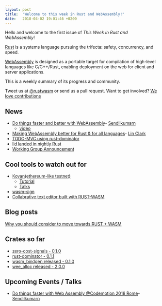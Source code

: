 ```yaml
---
layout: post
title:  "Welcome to this week in Rust and WebAssembly!"
date:   2018-04-02 19:01:46 +0200
---
```

Hello and welcome to the first issue of *This Week in Rust and WebAssembly*!

[Rust](http://rust-lang.org) is a systems language pursuing the trifecta: safety, concurrency, and speed.

[WebAssembly](http://webassembly.org) is designed as a portable target for compilation of high-level languages like C/C++/Rust, enabling deployment on the web for client and server applications.

This is a weekly summary of its progress and community.

Tweet us at [@rustwasm](https://twitter.com/rustwasm) or send us a pull request. Want to get involved? [We love contributions](https://github.com/rust-lang-nursery/rust-wasm/blob/master/README.md)

## News
* [Do things faster and better with WebAssembly](https://speakerdeck.com/sendilkumarn/do-things-faster-and-better-with-webassembly)- [Sendilkumarn](https://twitter.com/sendilkumarn)
    - [video](https://goo.gl/aUhPFW)
* [Making WebAssembly better for Rust & for all languages](https://hacks.mozilla.org/2018/03/making-webassembly-better-for-rust-for-all-languages/)- [Lin Clark](https://twitter.com/linclark)
* [TODO-MVC using rust-dominator](https://github.com/Pauan/rust-dominator/blob/b4613dc77bedb59a3290339e7729c989878f74a4/examples/todomvc/src/main.rs)
* [lld landed in nightly Rust](rust-lang/rust#48125)
* [Working Group Announcement](http://fitzgeraldnick.com/2018/02/27/wasm-domain-working-group.html)


## Cool tools to watch out for
* [Kovan(ethereum-like testnet)](https://wiki.parity.io/WebAssembly-Home)
    - [Tutorial](https://github.com/paritytech/pwasm-tutorial)
    - [Talks](https://www.youtube.com/watch?v=Adcn-L59LRs)
* [wasm-sign](https://github.com/frehberg/wasm-sign)
* [Collabrative text editor built with RUST-WASM](https://github.com/tcr/edit-text)

## Blog posts
[Why you should consider to move towards RUST + WASM](http://fitzgeraldnick.com/2018/02/26/speed-without-wizardry.html)

## Crates so far
* [zero-cost-signals - 0.1.0](https://crates.io/crates/futures-signals)
* [rust-dominator - 0.1.1](https://crates.io/crates/dominator)
* [wasm_bindgen released - 0.1.0](https://crates.io/crates/wasm-bindgen)
* [wee_alloc released - 2.0.0](https://github.com/fitzgen/wee_alloc/blob/master/CHANGELOG.md#020)

## Upcoming Events / Talks
* [Do things faster with Web Assembly @Codemotion 2018 Rome](https://rome2018.codemotionworld.com/talk-detail/?detail=8054)- [Sendilkumarn](https://twitter.com/sendilkumarn)
